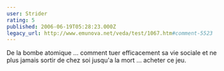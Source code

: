 ```yaml
---
user: Strider
rating: 5
published: 2006-06-19T05:28:23.000Z
legacy_url: http://www.emunova.net/veda/test/1067.htm#comment-5523
---
```

De la bombe atomique ... comment tuer efficacement sa vie sociale et ne plus jamais sortir de chez soi jusqu'a la mort ... acheter ce jeu.